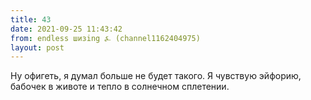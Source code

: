 ```yaml
---
title: 43
date: 2021-09-25 11:43:42
from: endless шизing ⍼ (channel1162404975)
layout: post
---
```


Ну офигеть, я думал больше не будет такого. Я чувствую эйфорию, бабочек в животе и тепло в солнечном сплетении.
